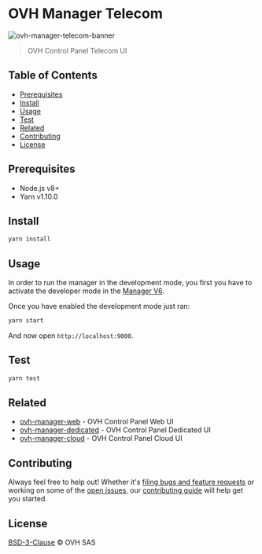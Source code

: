 # OVH Manager Telecom

![ovh-manager-telecom-banner](https://user-images.githubusercontent.com/428384/28011818-f3bc7352-6563-11e7-92c6-3eea142dcd6b.png)

> OVH Control Panel Telecom UI

## Table of Contents

* [Prerequisites](#prerequisites)
* [Install](#install)
* [Usage](#usage)
* [Test](#test)
* [Related](#related)
* [Contributing](#contributing)
* [License](#license)

## Prerequisites

* Node.js v8+
* Yarn v1.10.0

## Install

```sh
yarn install
```

## Usage

In order to run the manager in the development mode, you first you have to activate the developer mode in the [Manager V6](https://www.ovh.com/manager/dedicated/#/useraccount/advanced).

Once you have enabled the development mode just ran:

```sh
yarn start
```

And now open `http://localhost:9000`.

## Test

```sh
yarn test
```

## Related

* [ovh-manager-web](https://github.com/ovh-ux/ovh-manager-web) - OVH Control Panel Web UI
* [ovh-manager-dedicated](https://github.com/ovh-ux/ovh-manager-dedicated) - OVH Control Panel Dedicated UI
* [ovh-manager-cloud](https://github.com/ovh-ux/ovh-manager-cloud) - OVH Control Panel Cloud UI

## Contributing

Always feel free to help out! Whether it's [filing bugs and feature requests](https://github.com/ovh-ux/ovh-manager-telecom/issues/new) or working on some of the [open issues](https://github.com/ovh-ux/ovh-manager-telecom/issues), our [contributing guide](https://github.com/ovh-ux/manager/blob/master/CONTRIBUTING.md) will help get you started.

## License

[BSD-3-Clause](LICENSE) © OVH SAS
